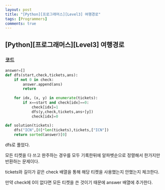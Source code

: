 ```yaml
---
layout: post
title: "[Python][프로그래머스][Level3] 여행경로"
tags: [Programmers]
comments: true
---
```


## [Python][프로그래머스][Level3] 여행경로

### 코드

```python
answer=[]
def dfs(start,check,tickets,ans):
    if not 0 in check:
        answer.append(ans)
        return
    
    for idx, (x, y) in enumerate(tickets):
        if x==start and check[idx]==0:
            check[idx]=1
            dfs(y,check,tickets,ans+[y])
            check[idx]=0
    
def solution(tickets):
    dfs("ICN",[0]*len(tickets),tickets,["ICN"])
    return sorted(answer)[0]
```

dfs로 풀었다.

모든 티켓을 다 쓰고 완주하는 경우를 모두 기록한뒤에 알파벳순으로 정렬해서 한가지만 반환하는 문제이다.

tickets와 길이가 같은 check 배열을 통해 해당 티켓을 사용했는지 안했는지 체크한다.

만약 check에 0이 없다면 모든 티켓을 쓴 것이기 때문에 answer 배열에 추가한다.
